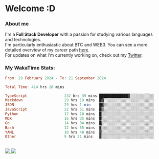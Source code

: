 # Welcome :D

### About me

I'm a **Full Stack Developer** with a passion for studying various languages and technologies. 
</br>
I'm particularly enthusiastic about BTC and WEB3. You can see a more detailed overview of my career path [here](https://yan-pi.vercel.app/).
</br>
For updates on what I'm currently working on, check out my [Twitter](https://twitter.com/yamigake).

### My WakaTime Stats:
<!--START_SECTION:waka-->

```haskell
From: 29 February 2024 - To: 21 September 2024

Total Time: 414 hrs 28 mins

TypeScript                 232 hrs 39 mins █████████████▓░░░░░░░░░░░   54.83 %
Markdown                   29 hrs 19 mins  █▓░░░░░░░░░░░░░░░░░░░░░░░   06.91 %
JSON                       29 hrs 1 min    █▓░░░░░░░░░░░░░░░░░░░░░░░   06.84 %
JavaScript                 22 hrs 51 mins  █▒░░░░░░░░░░░░░░░░░░░░░░░   05.39 %
Python                     17 hrs 18 mins  █░░░░░░░░░░░░░░░░░░░░░░░░   04.08 %
MDX                        16 hrs 35 mins  █░░░░░░░░░░░░░░░░░░░░░░░░   03.91 %
Go                         14 hrs 34 mins  █░░░░░░░░░░░░░░░░░░░░░░░░   03.44 %
Bash                       12 hrs 55 mins  ▓░░░░░░░░░░░░░░░░░░░░░░░░   03.05 %
YAML                       10 hrs 48 mins  ▓░░░░░░░░░░░░░░░░░░░░░░░░   02.55 %
Other                      9 hrs 51 mins   ▓░░░░░░░░░░░░░░░░░░░░░░░░   02.32 %
```

<!--END_SECTION:waka-->

<div style="display: inline_block"><br>
  <a style="border-radius:10px;" href="https://www.linkedin.com/in/yan-fernandes-55a81a201/" target="_blank"><img src="https://skillicons.dev/icons?i=linkedin" target="_blank"</a> 
  <a style="border-radius:10px;" href = "mailto:yanfernandes404@gmail.com"><img src="https://skillicons.dev/icons?i=gmail" target="_blank"></a>
</div>
